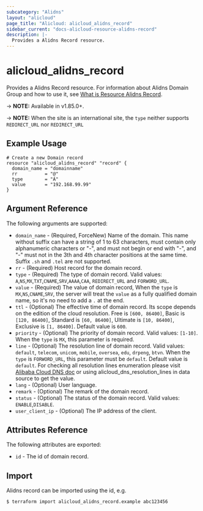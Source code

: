```yaml
---
subcategory: "Alidns"
layout: "alicloud"
page_title: "Alicloud: alicloud_alidns_record"
sidebar_current: "docs-alicloud-resource-alidns-record"
description: |-
  Provides a Alidns Record resource.
---
```


# alicloud\_alidns\_record

Provides a Alidns Record resource. For information about Alidns Domain Group and how to use it, see [What is Resource Alidns Record](https://www.alibabacloud.com/help/en/doc-detail/29772.htm).

-> **NOTE:** Available in v1.85.0+.

-> **NOTE:** When the site is an international site, the `type` neither supports `REDIRECT_URL` nor `REDIRECT_URL`

## Example Usage

```
# Create a new Domain record
resource "alicloud_alidns_record" "record" {
  domain_name = "domainname"
  rr          = "@"
  type        = "A"
  value       = "192.168.99.99"
}
```

## Argument Reference

The following arguments are supported:

* `domain_name` - (Required, ForceNew) Name of the domain. This name without suffix can have a string of 1 to 63 characters, must contain only alphanumeric characters or "-", and must not begin or end with "-", and "-" must not in the 3th and 4th character positions at the same time. Suffix `.sh` and `.tel` are not supported.
* `rr` - (Required) Host record for the domain record.
* `type` - (Required) The type of domain record. Valid values: `A`,`NS`,`MX`,`TXT`,`CNAME`,`SRV`,`AAAA`,`CAA`, `REDIRECT_URL` and `FORWORD_URL`.
* `value` - (Required) The value of domain record, When the `type` is `MX`,`NS`,`CNAME`,`SRV`, the server will treat the `value` as a fully qualified domain name, so it's no need to add a `.` at the end.
* `ttl` - (Optional) The effective time of domain record. Its scope depends on the edition of the cloud resolution. Free is `[600, 86400]`, Basic is `[120, 86400]`, Standard is `[60, 86400]`, Ultimate is `[10, 86400]`, Exclusive is `[1, 86400]`. Default value is `600`.
* `priority` - (Optional) The priority of domain record. Valid values: `[1-10]`. When the `type` is `MX`, this parameter is required.
* `line` - (Optional) The resolution line of domain record. Valid values: `default`, `telecom`, `unicom`, `mobile`, `oversea`, `edu`, `drpeng`, `btvn`. When the `type` is `FORWORD_URL`, this parameter must be `default`. Default value is `default`. For checking all resolution lines enumeration please visit [Alibaba Cloud DNS doc](https://www.alibabacloud.com/help/doc-detail/34339.htm) or using alicloud_dns_resolution_lines in data source to get the value. 
* `lang` - (Optional) User language. 
* `remark` - (Optional) The remark of the domain record. 
* `status` - (Optional) The status of the domain record. Valid values: `ENABLE`,`DISABLE`. 
* `user_client_ip` - (Optional) The IP address of the client. 

## Attributes Reference

The following attributes are exported:

* `id` - The id of domain record.

## Import

Alidns record can be imported using the id, e.g.

```
$ terraform import alicloud_alidns_record.example abc123456
```
